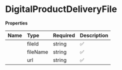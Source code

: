 # DigitalProductDeliveryFile



**Properties**

| Name | Type | Required | Description |
| :-------- | :----------| :----------| :----------|
    | fileId | string | ✅ |  |
    | fileName | string | ✅ |  |
    | url | string | ✅ |  |




<!-- This file was generated by liblab | https://liblab.com/ -->